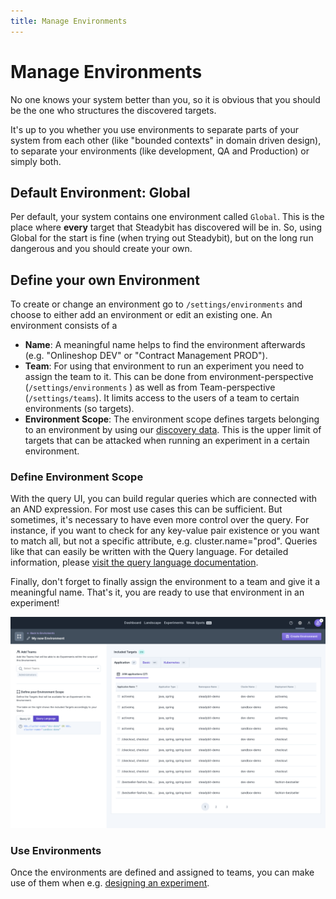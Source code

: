 ```yaml
---
title: Manage Environments
---
```


# Manage Environments

No one knows your system better than you, so it is obvious that you should be the one who structures the discovered targets.

It's up to you whether you use environments to separate parts of your system from each other (like "bounded contexts" in domain driven design), to separate your environments (like development, QA and Production) or simply both.

## Default Environment: Global

Per default, your system contains one environment called `Global`.
This is the place where **every** target that Steadybit has discovered will be in.
So, using Global for the start is fine (when trying out Steadybit), but on the long run dangerous and you should create your own.

## Define your own Environment

To create or change an environment go to `/settings/environments` and choose to either add an environment or edit an existing one.
An environment consists of a

- **Name**: A meaningful name helps to find the environment afterwards (e.g. "Onlineshop DEV" or "Contract Management PROD").
- **Team**: For using that environment to run an experiment you need to assign the team to it. This can be done from environment-perspective (`/settings/environments` ) as well as from Team-perspective (`/settings/teams`). It limits access to the users of a team to certain environments (so targets).
- **Environment Scope**: The environment scope defines targets belonging to an environment by using our [discovery data](../../use-steadybit/discovery/). This is the upper limit of targets that can be attacked when running an experiment in a certain environment.

### Define Environment Scope

With the query UI, you can build regular queries which are connected with an AND expression.
For most use cases this can be sufficient.
But sometimes, it's necessary to have even more control over the query.
For instance, if you want to check for any key-value pair existence or you want to match all, but not a specific attribute, e.g. cluster.name="prod".
Queries like that can easily be written with the Query language.
For detailed information, please [visit the query language documentation](../../use-steadybit/query-language.md).

Finally, don't forget to finally assign the environment to a team and give it a meaningful name.
That's it, you are ready to use that environment in an experiment!

![Create a new environment](new_environment.png)

### Use Environments

Once the environments are defined and assigned to teams, you can make use of them when e.g. [designing an experiment](../../use-steadybit/experiments/).
